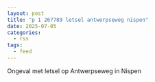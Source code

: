 ```yaml
---
layout: post
title: "p 1 267789 letsel antwerpseweg nispen"
date: 2025-07-05
categories: 
  - rss
tags: 
  - feed
---
```


Ongeval met letsel op Antwerpseweg in Nispen
